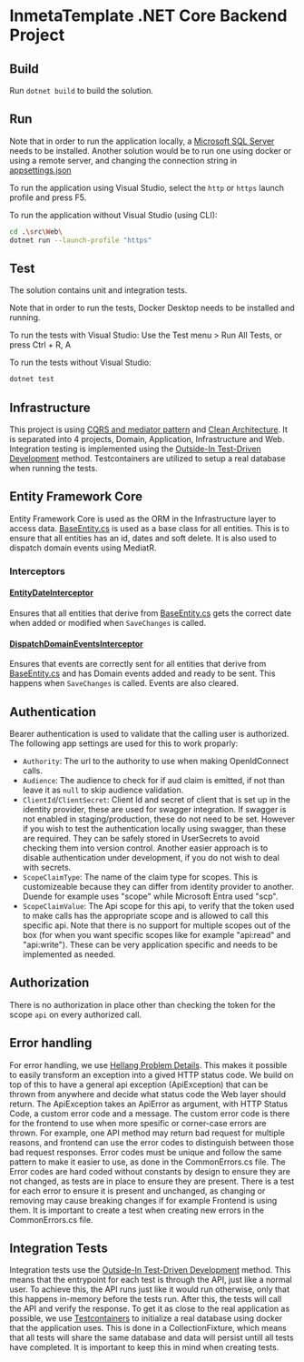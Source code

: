 # InmetaTemplate .NET Core Backend Project

## Build

Run `dotnet build` to build the solution.

## Run

Note that in order to run the application locally, a [Microsoft SQL Server](https://www.microsoft.com/en-us/sql-server/sql-server-downloads) needs to be installed. Another solution would be to run one using docker or using a remote server, and changing the connection string in [appsettings.json](./src/Web/appsettings.json)

To run the application using Visual Studio, select the ```http``` or ```https``` launch profile and press F5.

To run the application without Visual Studio (using CLI):

```bash
cd .\src\Web\
dotnet run --launch-profile "https"
```

## Test

The solution contains unit and integration tests.

Note that in order to run the tests, Docker Desktop needs to be installed and running.

To run the tests with Visual Studio:
Use the Test menu > Run All Tests, or press Ctrl + R, A

To run the tests without Visual Studio:
```bash
dotnet test
```

## Infrastructure

This project is using [CQRS and mediator pattern](https://medium.com/@darshana-edirisinghe/cqrs-and-mediator-design-patterns-f11d2e9e9c2e) and [Clean Architecture](https://www.dandoescode.com/blog/clean-architecture-an-introduction). It is separated into 4 projects, Domain, Application, Infrastructure and Web. Integration testing is implemented using the [Outside-In Test-Driven Development](https://www.codecademy.com/article/tdd-outside-in) method. Testcontainers are utilized to setup a real database when running the tests.

## Entity Framework Core

Entity Framework Core is used as the ORM in the Infrastructure layer to access data. [BaseEntity.cs](./src/Domain/Common/BaseEntity.cs) is used as a base class for all entities. This is to ensure that all entities has an id, dates and soft delete. It is also used to dispatch domain events using MediatR.

### Interceptors

#### [EntityDateInterceptor](./src/Infrastructure/Data/Interceptors/EntityDateInterceptor.cs)

Ensures that all entities that derive from [BaseEntity.cs](./src/Domain/Common/BaseEntity.cs) gets the correct date when added or modified when ```SaveChanges``` is called.

#### [DispatchDomainEventsInterceptor](./src/Infrastructure/Data/Interceptors/DispatchDomainEventsInterceptor.cs)

Ensures that events are correctly sent for all entities that derive from [BaseEntity.cs](./src/Domain/Common/BaseEntity.cs) and has Domain events added and ready to be sent. This happens when ```SaveChanges``` is called. Events are also cleared.

## Authentication

Bearer authentication is used to validate that the calling user is authorized. The following app settings are used for this to work proparly:
- ```Authority```: The url to the authority to use when making OpenIdConnect calls.
- ```Audience```: The audience to check for if aud claim is emitted, if not than leave it as ```null``` to skip audience validation.
- ```ClientId```/```ClientSecret```: Client Id and secret of client that is set up in the identity provider, these are used for swagger integration. If swagger is not enabled in staging/production, these do not need to be set. However if you wish to test the authentication locally using swagger, than these are required. They can be safely stored in UserSecrets to avoid checking them into version control. Another easier approach is to disable authentication under development, if you do not wish to deal with secrets.
- ```ScopeClaimType```: The name of the claim type for scopes. This is customizeable because they can differ from identity provider to another. Duende for example uses "scope" while Microsoft Entra used "scp".
- ```ScopeClaimValue```: The Api scope for this api, to verify that the token used to make calls has the appropriate scope and is allowed to call this specific api. Note that there is no support for multiple scopes out of the box (for when you want specific scopes like for example "api:read" and "api:write"). These can be very application specific and needs to be implemented as needed.

## Authorization

There is no authorization in place other than checking the token for the scope ```api``` on every authorized call.

## Error handling

For error handling, we use [Hellang Problem Details](https://github.com/khellang/Middleware). This makes it possible to easily transform an exception into a gived HTTP status code.
We build on top of this to have a general api exception (ApiException) that can be thrown from anywhere and decide what status code the Web layer should return. 
The ApiException takes an ApiError as argument, with HTTP Status Code, a custom error code and a message. The custom error code is there for the frontend to use when more spesific or corner-case errors are thrown. 
For example, one API method may return bad request for multiple reasons, and frontend can use the error codes to distinguish between those bad request responses.
Error codes must be unique and follow the same pattern to make it easier to use, as done in the CommonErrors.cs file. 
The Error codes are hard coded without constants by design to ensure they are not changed, as tests are in place to ensure they are present.
There is a test for each error to ensure it is present and unchanged, as changing or removing may cause breaking changes if for example Frontend is using them.
It is important to create a test when creating new errors in the CommonErrors.cs file.

## Integration Tests

Integration tests use the [Outside-In Test-Driven Development](https://www.codecademy.com/article/tdd-outside-in) method. This means that the entrypoint for each test is through the API, just like a normal user. To achieve this, the API runs just like it would run otherwise, only that this happens in-memory before the tests run. After this, the tests will call the API and verify the response. To get it as close to the real application as possible, we use [Testcontainers](https://testcontainers.com/) to initialize a real database using docker that the application uses. This is done in a CollectionFixture, which means that all tests will share the same database and data will persist untill all tests have completed. It is important to keep this in mind when creating tests.